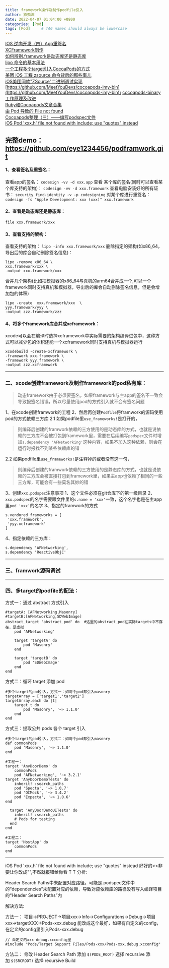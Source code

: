 ```yaml
---
title: framework操作及制作podfile引入
author: 独孤流
date: 2022-04-07 01:04:00 +0800
categories: [Pod]
tags: [Pod]     # TAG names should always be lowercase
---
```


[IOS 逆向开发（四）App重签名](https://www.jianshu.com/p/f56468d793f5)\
[XCFramework制作](https://www.jianshu.com/p/4e4defb528f7)\
[如何辨别.framework是动态库还是静态库](https://www.jianshu.com/p/d81b128512f0)\
[lipo 命令的基本用法](https://juejin.cn/post/6844903967978160135)\
[一个工程多个target引入CocoaPods的方式](https://blog.csdn.net/appleLg/article/details/86508251)\
[美团 iOS 工程 zsource 命令背后的那些事儿](https://tech.meituan.com/2019/08/08/the-things-behind-the-ios-project-zsource-command.html)\
[iOS美团同款"ZSource"二进制调试实现](https://juejin.cn/post/6847897745987125262)\
[https://github.com/MeetYouDevs/cocoapods-imy-bin](https://github.com/MeetYouDevs/cocoapods-imy-bin)\
[cocoapods-binary工作原理及改进](https://juejin.cn/post/7035628418972516360)\
[Ruby和Cocoapods文章合集](https://juejin.cn/post/7001850561364508702)\
[由 Pod 导致的 File not found](https://tommygirl.cn/2020/09/04/%E7%94%B1Pod%E5%AF%BC%E8%87%B4%E7%9A%84FileNotFound)\
[Cocoapods整理（三）——编写podspec文件](https://segmentfault.com/a/1190000012269307)\
[iOS Pod 'xxx.h' file not found with <angled> include; use "quotes" instead](https://juejin.cn/post/7018112176757932045)





完整demo：https://github.com/eye1234456/podframwork.git
---
#### 1、查看签名及重签名：
查看app的签名：
`codesign -vv -d xxx.app`
查看 某个库的签名(同时可以查看某个库支持的架构)：
`codesign -vv -d xxx.framework`
查看电脑安装好的所有证书：
`security find-identity -v -p codesigning`
对某个库进行重签名：
`codesign -fs "Apple Development: xxx (xxx)" xxx.framework`

#### 2、查看是动态库还是静态库：
`file xxx.framework/xxx`

#### 3、查看支持的架构：
查看支持的架构：
`lipo -info xxx.framework/xxx` 
删除指定的架构(如x86_64，导出后的库会自动删除签名信息)：
```
lipo -remove x86_64 \ 
xxx.framework/xxx \ 
-output xxx.framework/xxx
```
合并几个架构(比如把模拟器的x86_64与真机的arm64合并成一个,可以一个framework同时支持真机和模拟器，导出后的库会自动删除签名信息，但是会增加包的体积)
```
lipo -create  xxx.framework/xxx  \ 
yyy.framework/yyy \ 
-output zzz.framework/zzz
```

#### 4、将多个framework库合并成xcframework：
xcode可以会在编译时选择xcframework中实际需要的架构编译进包中，这种方式可以减少包的体积还能一个xcframework同时支持真机与模拟器运行
```
xcodebuild -create-xcframework \
-framework xxx.framework \
-framework yyy.framework \
-output zzz.xcframework
```

-------
### 二、xcode创建framework及制作framework的pod私有库：
>动态framework由于必须要签名，如果framework与主app的签名不一致会导致报签名错误，所以尽量使用pod的方式引入就不会有签名问题

1、在xcode创建framwork的工程
2、然后再创建`Podfile`将framwork的源码使用pod的方式依赖三方库
2.1 如果podfile里`use_frameworks!`是打开的，
>则编译后创建的framwork依赖的三方使用的是动态库的方式，也就是说依赖的三方库不会被打包到framework里，需要在后续编写`podspec`文件时增加`s.dependency 'AFNetworking'`这种内容，如果不加入这种依赖，则会在运行时报找不到某些依赖库的错 

2.2 如果podfile里`use_frameworks!`是注释掉的或者没有这一句，
>则编译后创建的framwork依赖的三方使用的是静态库的方式，也就是说依赖的三方库会被直接打包到framework里，如果主app也依赖了相同的一些三方库，可能会有一些莫名其妙的错


3、创建`xxx.podspec`注意事项
1、这个文件必须在git仓库下的第一级目录
2、`xxx.podspec`的名字需要跟文件里的`s.name = 'xxx'`一致，这个名字也是在主app里`pod 'xxx‘`的名字
3、指定的framwork的方式
```
s.vendored_frameworks = [
 'xxx.framework',
 'yyy.xcframework'
]
```
4、指定依赖的三方库： 
```
s.dependency 'AFNetworking', 
s.dependency 'ReactiveObjC'
```
-----
### 三、framwork源码调试


-------
### 四、多target的podfile的配法：
方式一：通过 abstract 方式引入
```
#targetA: [AFNetworking,Masonry]
#targetB:[AFNetworking,SDWebImage]
abstract_target 'abstract_pod' do  #这里的abstract_pod在实际targets中不存在，是虚拟
    pod 'AFNetworking'

    target 'targetA' do
        pod 'Masonry'
    end

    target 'targetB' do
        pod 'SDWebImage'
    end
end

```

方式二：循环 target 添加 pod
```
#多个target的pod引入，方式一：如每个pod都引入masonry
targetArray = ['target1','target2']
targetArray.each do |t|
    target t do
        pod 'Masonry', '~> 1.1.0'
    end
end
```

方式三：提取公共 pods 各个 target 引入

```
#多个target的pod引入，方式二：如每个pod都引入masonry
def commonPods
    pod 'Masonry', '~> 1.1.0'
end

#工程一：
target 'AnyDoorDemo' do
    commonPods
    pod 'AFNetworking', '~> 3.2.1'
target 'AnyDoorDemoTests' do
    inherit! :search_paths
    pod 'Specta', '~> 1.0.7'
    pod 'OCMock', '~> 3.4.2'
    pod 'Expecta', '~> 1.0.6'
end

  target 'AnyDoorDemoUITests' do
    inherit! :search_paths
    # Pods for testing
  end
end

#工程二：
target 'HostApp' do
    commonPods
end
```

----
iOS Pod 'xxx.h' file not found with  include; use "quotes" instead
好好的<>非要让你改成"",不然就报错给你看 T T
分析:

Header Search Paths中未配置对应路径。可能是.podspec文件中的“dependencies”未配置对应的依赖，导致对应依赖库的路径没有写入编译项目的“Header Search Paths”内

解决方法:

方法一：
项目->PROJECT->项目xxx->Info->Configurations->Debug->项目xxx->targetXXX->Pods-xxx.debug
能改成这个最好，如果有自定义的config，在定义的config里引入Pods-xxx.debug
```
// 自定义的xxx-debug.xcconfig里
#include "Pods/Target Support Files/Pods-xxx/Pods-xxx.debug.xcconfig"
```
方法二：
修改 Header Search Path
添加 `$(PODS_ROOT)` 选择 recursive
添加 `$(SRCROOT)` 选择 recursive
Build
